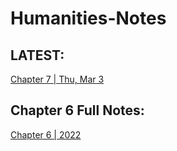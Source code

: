 # Humanities-Notes

## LATEST:
[Chapter 7 | Thu, Mar 3](https://github.com/Uriasej/Humanities-Notes/blob/main/2nd%20Semester/Chapter-7/Chapter-7.md#thursday-march-3-2022)

## Chapter 6 Full Notes:
[Chapter 6 | 2022](https://github.com/Uriasej/Humanities-Notes/blob/main/2nd%20Semester/Chapter-6/Chapter6-Full.md#the-gothic-and-the-rebrith-of-naturalism)
